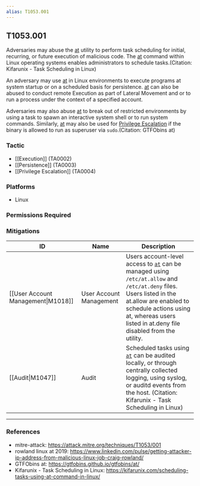 ```yaml
---
alias: T1053.001
---
```


## T1053.001

Adversaries may abuse the [at](https://attack.mitre.org/software/S0110) utility to perform task scheduling for initial, recurring, or future execution of malicious code. The [at](https://attack.mitre.org/software/S0110) command within Linux operating systems enables administrators to schedule tasks.(Citation: Kifarunix - Task Scheduling in Linux)

An adversary may use [at](https://attack.mitre.org/software/S0110) in Linux environments to execute programs at system startup or on a scheduled basis for persistence. [at](https://attack.mitre.org/software/S0110) can also be abused to conduct remote Execution as part of Lateral Movement and or to run a process under the context of a specified account.

Adversaries may also abuse [at](https://attack.mitre.org/software/S0110) to break out of restricted environments by using a task to spawn an interactive system shell or to run system commands. Similarly, [at](https://attack.mitre.org/software/S0110) may also be used for [Privilege Escalation](https://attack.mitre.org/tactics/TA0004) if the binary is allowed to run as superuser via <code>sudo</code>.(Citation: GTFObins at)


### Tactic
- [[Execution]] (TA0002)
- [[Persistence]] (TA0003)
- [[Privilege Escalation]] (TA0004)

### Platforms
- Linux

### Permissions Required

### Mitigations

| ID | Name | Description |
| --- | --- | --- |
| [[User Account Management\|M1018]] | User Account Management | Users account-level access to <code>[at](https://attack.mitre.org/software/S0110)</code> can be managed using <code>/etc/at.allow</code> and <code>/etc/at.deny</code> files. Users listed in the at.allow are enabled to schedule actions using at, whereas users listed in at.deny file disabled from the utility. |
| [[Audit\|M1047]] | Audit | Scheduled tasks using <code>[at](https://attack.mitre.org/software/S0110)</code> can be audited locally, or through centrally collected logging, using syslog, or auditd events from the host. (Citation: Kifarunix - Task Scheduling in Linux) |


---
### References

- mitre-attack: https://attack.mitre.org/techniques/T1053/001
- rowland linux at 2019: https://www.linkedin.com/pulse/getting-attacker-ip-address-from-malicious-linux-job-craig-rowland/
- GTFObins at: https://gtfobins.github.io/gtfobins/at/
- Kifarunix - Task Scheduling in Linux: https://kifarunix.com/scheduling-tasks-using-at-command-in-linux/

